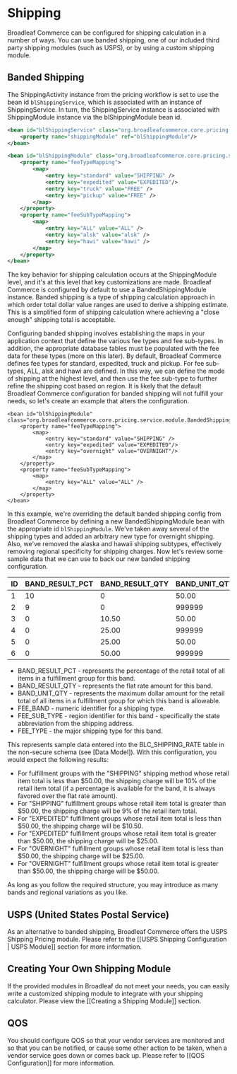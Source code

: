 # Shipping

Broadleaf Commerce can be configured for shipping calculation in a number of ways. You can use banded shipping, one of our included third party shipping modules (such as USPS), or by using a custom shipping module.

## Banded Shipping

The ShippingActivity instance from the pricing workflow is set to use the bean id `blShippingService`, which is associated with an instance of ShippingService. In turn, the ShippingService instance is associated with ShippingModule instance via the blShippingModule bean id.

```xml
<bean id="blShippingService" class="org.broadleafcommerce.core.pricing.service.ShippingServiceImpl">
    <property name="shippingModule" ref="blShippingModule"/>
</bean>

<bean id="blShippingModule" class="org.broadleafcommerce.core.pricing.service.module.BandedShippingModule">
    <property name="feeTypeMapping">
        <map>
            <entry key="standard" value="SHIPPING" />
            <entry key="expedited" value="EXPEDITED"/>
            <entry key="truck" value="FREE" />
            <entry key="pickup" value="FREE" />
        </map>
    </property>
    <property name="feeSubTypeMapping">
        <map>
            <entry key="ALL" value="ALL" />
            <entry key="alsk" value="alsk" />
            <entry key="hawi" value="hawi" />
        </map>
    </property>
</bean>
```

The key behavior for shipping calculation occurs at the ShippingModule level, and it's at this level that key customizations are made. Broadleaf Commerce is configured by default to use a BandedShippingModule instance. Banded shipping is a type of shipping calculation approach in which order total dollar value ranges are used to derive a shipping estimate. This is a simplified form of shipping calculation where achieving a "close enough" shipping total is acceptable.

Configuring banded shipping involves establishing the maps in your application context that define the various fee types and fee sub-types. In addition, the appropriate database tables must be populated with the fee data for these types (more on this later). By default, Broadleaf Commerce defines fee types for standard, expedited, truck and pickup. For fee sub-types, ALL, alsk and hawi are defined. In this way, we can define the mode of shipping at the highest level, and then use the fee sub-type to further refine the shipping cost based on region. It is likely that the default Broadleaf Commerce configuration for banded shipping will not fulfill your needs, so let's create an example that alters the configuration.

```
<bean id="blShippingModule" class="org.broadleafcommerce.core.pricing.service.module.BandedShippingModule">
    <property name="feeTypeMapping">
        <map>
            <entry key="standard" value="SHIPPING" />
            <entry key="expedited" value="EXPEDITED"/>
            <entry key="overnight" value="OVERNIGHT"/>
        </map>
    </property>
    <property name="feeSubTypeMapping">
        <map>
            <entry key="ALL" value="ALL" />
        </map>
    </property>
</bean>
```

In this example, we're overriding the default banded shipping config from Broadleaf Commerce by defining a new BandedShippingModule bean with the appropriate id `blShippingModule`. We've taken away several of the shipping types and added an arbitrary new type for overnight shipping. Also, we've removed the alaska and hawaii shipping subtypes, effectively removing regional specificity for shipping charges. Now let's review some sample data that we can use to back our new banded shipping configuration.

| ID | BAND_RESULT_PCT | BAND_RESULT_QTY | BAND_UNIT_QTY | FEE_BAND | FEE_SUB_TYPE | FEE_TYPE  |
| :- | :-------------- | :-------------- | :------------ | :------- | :----------- | :-------- |
| 1  | 10              | 0               | 50.00         | 1        | ALL          | SHIPPING  |
| 2  | 9               | 0               | 999999        | 1        | ALL          | SHIPPING  |
| 3  | 0               | 10.50           | 50.00         | 2        | ALL          | EXPEDITED |
| 4  | 0               | 25.00           | 999999        | 2        | ALL          | EXPEDITED |
| 5  | 0               | 25.00           | 50.00         | 3        | ALL          | OVERNIGHT |
| 6  | 0               | 50.00           | 999999        | 3        | ALL          | OVERNIGHT |

- BAND_RESULT_PCT - represents the percentage of the retail total of all items in a fulfillment group for this band.
- BAND_RESULT_QTY - represents the flat rate amount for this band.
- BAND_UNIT_QTY - represents the maximum dollar amount for the retail total of all items in a fulfillment group for which this band is allowable.
- FEE_BAND - numeric identifier for a shipping type.
- FEE_SUB_TYPE - region identifier for this band - specifically the state abbreviation from the shipping address.
- FEE_TYPE - the major shipping type for this band.

This represents sample data entered into the BLC_SHIPPING_RATE table in the non-secure schema (see [Data Model]). With this configuration, you would expect the following results:

- For fulfillment groups with the "SHIPPING" shipping method whose retail item total is less than $50.00, the shipping charge will be 10% of the retail item total (if a percentage is available for the band, it is always favored over the flat rate amount).
- For "SHIPPING" fulfillment groups whose retail item total is greater than $50.00, the shipping charge will be 9% of the retail item total.
- For "EXPEDITED" fulfillment groups whose retail item total is less than $50.00, the shipping charge will be $10.50.
- For "EXPEDITED" fulfillment groups whose retail item total is greater than $50.00, the shipping charge will be $25.00.
- For "OVERNIGHT" fulfillment groups whose retail item total is less than $50.00, the shipping charge will be $25.00.
- For "OVERNIGHT" fulfillment groups whose retail item total is greater than $50.00, the shipping charge will be $50.00.

As long as you follow the required structure, you may introduce as many bands and regional variations as you like.

## USPS (United States Postal Service)

As an alternative to banded shipping, Broadleaf Commerce offers the USPS Shipping Pricing module. Please refer to the [[USPS Shipping Configuration | USPS Module]] section for more information.

## Creating Your Own Shipping Module

If the provided modules in Broadleaf do not meet your needs, you can easily write a customized shipping module to integrate with your shipping calculator. Please view the [[Creating a Shipping Module]] section.

## QOS

You should configure QOS so that your vendor services are monitored and so that you can be notified, or cause some other action to be taken, when a vendor service goes down or comes back up. Please refer to [[QOS Configuration]] for more information.

